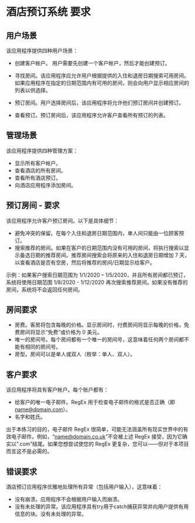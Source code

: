 # 酒店预订系统 要求

## 用户场景
该应用程序提供四种用户场景：
- 创建客户帐户。 用户需要先创建一个客户帐户，然后才能创建预订。

- 寻找房间。该应用程序应允许用户根据提供的入住和退房日期搜索可用房间。如果应用程序在指定的日期范围内有可用的房间，则会向用户显示相应房间的列表以供选择。

- 预订房间。用户选择房间后，该应用程序将允许他们预订房间并创建预订。

- 查看预订。预订房间后，该应用程序允许客户查看所有预订的列表。

## 管理场景
该应用程序提供四种管理方案：

- 显示所有客户帐户。
- 查看酒店的所有房间。
- 查看所有酒店预订。
- 向酒店应用程序添加房间。

## 预订房间 - 要求
该应用程序允许客户预订房间。以下是具体细节：

- 避免冲突的保留。在每个入住和退房日期范围内，单人间只能由一位顾客预订。
- 搜索推荐的房间。如果在客户的日期范围内没有可用的房间，将执行搜索以显示备选日期的推荐房间。推荐房间搜索会将原来的入住和退房日期增加 7 天，以查看酒店是否有空房，然后将推荐的房间/日期显示给客户。

示例：如果客户搜索日期范围为 1/1/2020 – 1/5/2020，并且所有房间都已预订，系统将使用日期范围 1/8/2020 - 1/12/2020 再次搜索推荐房间。如果没有推荐的房间，系统将不会返回任何房间。

## 房间要求
- 房费。客房将包含每晚的价格。显示房间时，付费房间将显示每晚的价格，免费房间将显示“免费”或价格为 0 美元。
- 唯一的房间号。每个房间都有一个唯一的房间号，这意味着任何两个房间都不能有相同的房间号。
- 房型。房间可以是单人或双人（枚举：单人、双人）。

## 客户要求
该应用程序将具有客户帐户。每个账户都有：
- 给客户的唯一电子邮件。RegEx 用于检查电子邮件的格式是否正确（即 name@domain.com）。
- 名字和姓氏。

出于本练习的目的，电子邮件 RegEx 很简单，可能无法涵盖所有​​现实世界中的有效电子邮件。例如，“name@domain.co.uk”不会被上述 RegEx 接受，因为它确实以“.com”结尾。如果您想尝试使您的 RegEx 更复杂，您可以——但对于本项目而言这不是必需的。

## 错误要求
酒店预订应用程序优雅地处理所有异常（包括用户输入），这意味着：

- 没有崩溃。应用程序不会根据用户输入而崩溃。
- 没有未处理的异常。该应用程序具有try用于catch捕获异常并向用户提供有用信息的块。没有未处理的异常。